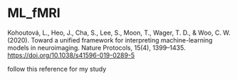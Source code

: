 # ML_fMRI
Kohoutová, L., Heo, J., Cha, S., Lee, S., Moon, T., Wager, T. D., &amp; Woo, C. W. (2020). Toward a unified framework for interpreting machine-learning models in neuroimaging. Nature Protocols, 15(4), 1399–1435. https://doi.org/10.1038/s41596-019-0289-5


follow this reference for my study
